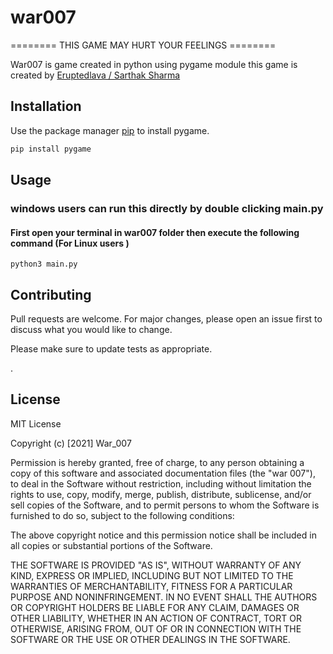 # war007
========
 THIS GAME MAY HURT YOUR FEELINGS ========

 War007 is game created in python using pygame module
this game is created by [Eruptedlava / Sarthak Sharma](https://t.me/Eruptedlava)

## Installation

Use the package manager [pip](https://pip.pypa.io/en/stable/) to install pygame.

```bash
pip install pygame
```

## Usage
### windows users can run this directly by double clicking main.py
#### First open your terminal in war007 folder then execute the following command (For Linux users )

```
python3 main.py
```

## Contributing
Pull requests are welcome. For major changes, please open an issue first to discuss what you would like to change.

Please make sure to update tests as appropriate.


 .
## License
MIT License

Copyright (c) [2021] War_007

Permission is hereby granted, free of charge, to any person obtaining a copy
of this software and associated documentation files (the "war 007"), to deal
in the Software without restriction, including without limitation the rights
to use, copy, modify, merge, publish, distribute, sublicense, and/or sell
copies of the Software, and to permit persons to whom the Software is
furnished to do so, subject to the following conditions:

The above copyright notice and this permission notice shall be included in all
copies or substantial portions of the Software.

THE SOFTWARE IS PROVIDED "AS IS", WITHOUT WARRANTY OF ANY KIND, EXPRESS OR
IMPLIED, INCLUDING BUT NOT LIMITED TO THE WARRANTIES OF MERCHANTABILITY,
FITNESS FOR A PARTICULAR PURPOSE AND NONINFRINGEMENT. IN NO EVENT SHALL THE
AUTHORS OR COPYRIGHT HOLDERS BE LIABLE FOR ANY CLAIM, DAMAGES OR OTHER
LIABILITY, WHETHER IN AN ACTION OF CONTRACT, TORT OR OTHERWISE, ARISING FROM,
OUT OF OR IN CONNECTION WITH THE SOFTWARE OR THE USE OR OTHER DEALINGS IN THE
SOFTWARE.

